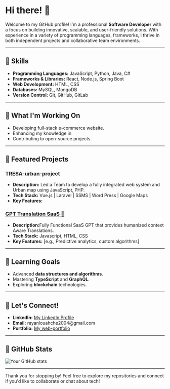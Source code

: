 <h1>Hi there! 👋</h1>

<p>Welcome to my GitHub profile! I'm a professional <strong>Software Developer</strong> with a focus on building innovative, scalable, and user-friendly solutions. With experience in a variety of programming languages, frameworks, I thrive in both independent projects and collaborative team environments.</p>

<hr />

<h2>🔧 <strong>Skills</strong></h2>

<ul>
<li><strong>Programming Languages:</strong> JavaScript, Python, Java, C#</li>
<li><strong>Frameworks &amp; Libraries:</strong> React, Node.js, Spring Boot</li>
<li><strong>Web Development:</strong> HTML, CSS</li>
<li><strong>Databases:</strong> MySQL, MongoDB</li>
<li><strong>Version Control:</strong> Git, GitHub, GitLab</li>
</ul>

<hr />

<h2>🚀 <strong>What I'm Working On</strong></h2>

<ul>
<li>Developing full-stack e-commerce website.</li>
<li>Enhancing my knowledge in </li>
<li>Contributing to open-source projects.</li>
</ul>

<hr />

<h2>📂 <strong>Featured Projects</strong></h2>

<h3><a href="https://github.com/RyanL2004/tresa-urban-project">TRESA-urban-project</a></h3>

<ul>
<li><strong>Description:</strong> Led a Team to develop a fully integrated web system and Urban map using JavaScript, PHP.</li>
<li><strong>Tech Stack:</strong> Vue.js | Laravel | SSMS | Word Press | Google Maps </li>
<li><strong>Key Features:</strong></li>
</ul>

<h3><a href="https://github.com/RyanL2004/AI-Translation-SaaS">GPT Translation SaaS 🤖</a></h3>

<ul>
<li><strong>Description:</strong>Fully Functional SaaS GPT that provides humanized context Aware Translations.</li>
<li><strong>Tech Stack:</strong> Javascript, HTML, CSS</li>
<li><strong>Key Features:</strong> [e.g., Predictive analytics, custom algorithms]</li>
</ul>

<hr />

<h2>🌱 <strong>Learning Goals</strong></h2>

<ul>
<li>Advanced <strong>data structures and algorithms</strong>.</li>
<li>Mastering <strong>TypeScript</strong> and <strong>GraphQL</strong>.</li>
<li>Exploring <strong>blockchain</strong> technologies.</li>
</ul>

<hr />

<h2>💬 <strong>Let's Connect!</strong></h2>

<ul>
<li><strong>LinkedIn:</strong> <a href="https://www.linkedin.com/in/rayan-louahche/">My LinkedIn Profile</a></li>
<li><strong>Email:</strong> rayanlouahche2004@gmail.com</li>
<li><strong>Portfolio:</strong> <a href="https://main.d3s5w6u882p2nt.amplifyapp.com">My web-portfolio</a></li>
</ul>

<hr />

<h2>🌟 <strong>GitHub Stats</strong></h2>

<p><img src="https://github-stats.com/RyanL2004" alt="Your GitHub stats" /></p>

<hr />

<p>Thank you for stopping by! Feel free to explore my repositories and connect if you'd like to collaborate or chat about tech!</p>
